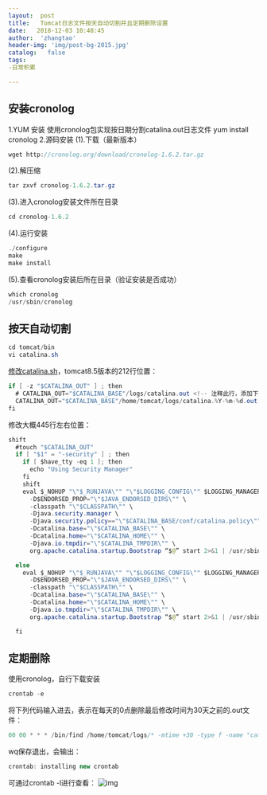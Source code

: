 ```yaml
---
layout:  post
title:   Tomcat日志文件按天自动切割并且定期删除设置
date:   2018-12-03 10:48:45
author:  'zhangtao'
header-img: 'img/post-bg-2015.jpg'
catalog:   false
tags:
-日常积累

---
```




## 安装cronolog

1.YUM 安装 使用cronolog包实现按日期分割catalina.out日志文件 yum install cronolog 2.源码安装 (1).下载（最新版本）

```java
wget http://cronolog.org/download/cronolog-1.6.2.tar.gz
```

(2).解压缩

```java
tar zxvf cronolog-1.6.2.tar.gz
```

(3).进入cronolog安装文件所在目录

```java
cd cronolog-1.6.2
```

(4).运行安装

```java
./configure
make
make install
```

(5).查看cronolog安装后所在目录（验证安装是否成功）

```java
which cronolog
/usr/sbin/cronolog
```

## 按天自动切割

```java
cd tomcat/bin
vi catalina.sh
```

 [修改catalina.sh](http://xn--catalina-0n3mm27o.sh)，tomcat8.5版本的212行位置：

```java
if [ -z "$CATALINA_OUT" ] ; then
  # CATALINA_OUT="$CATALINA_BASE"/logs/catalina.out <!-- 注释此行，添加下一行 -->
  CATALINA_OUT="$CATALINA_BASE"/home/tomcat/logs/catalina.%Y-%m-%d.out
fi
```

修改大概445行左右位置：

```java
shift
  #touch "$CATALINA_OUT"
  if [ "$1" = "-security" ] ; then
    if [ $have_tty -eq 1 ]; then
      echo "Using Security Manager"
    fi
    shift
    eval $_NOHUP "\"$_RUNJAVA\"" "\"$LOGGING_CONFIG\"" $LOGGING_MANAGER $JAVA_OPTS $CATALINA_OPTS \
      -D$ENDORSED_PROP="\"$JAVA_ENDORSED_DIRS\"" \
      -classpath "\"$CLASSPATH\"" \
      -Djava.security.manager \
      -Djava.security.policy=="\"$CATALINA_BASE/conf/catalina.policy\"" \
      -Dcatalina.base="\"$CATALINA_BASE\"" \
      -Dcatalina.home="\"$CATALINA_HOME\"" \
      -Djava.io.tmpdir="\"$CATALINA_TMPDIR\"" \
      org.apache.catalina.startup.Bootstrap “$@” start 2>&1 | /usr/sbin/cronolog /home/tomcat/logs/catalina.%Y-%m-%d.out >> /dev/null &

  else
    eval $_NOHUP "\"$_RUNJAVA\"" "\"$LOGGING_CONFIG\"" $LOGGING_MANAGER $JAVA_OPTS $CATALINA_OPTS \
      -D$ENDORSED_PROP="\"$JAVA_ENDORSED_DIRS\"" \
      -classpath "\"$CLASSPATH\"" \
      -Dcatalina.base="\"$CATALINA_BASE\"" \
      -Dcatalina.home="\"$CATALINA_HOME\"" \
      -Djava.io.tmpdir="\"$CATALINA_TMPDIR\"" \
      org.apache.catalina.startup.Bootstrap “$@” start 2>&1 | /usr/sbin/cronolog /home/tomcat/logs/catalina.%Y-%m-%d.out >> /dev/null &

  fi
```

## 定期删除

使用cronolog，自行下载安装

```java
crontab -e
```

将下列代码输入进去，表示在每天的0点删除最后修改时间为30天之前的.out文件：

```java
00 00 * * * /bin/find /home/tomcat/logs/* -mtime +30 -type f -name "catalina.*.out" -exec /bin/rm -f {} \;
```

wq保存退出，会输出：

```java
crontab: installing new crontab
```


可通过crontab -l进行查看： ![img](https://img-blog.csdnimg.cn/20181203104815722.png)


